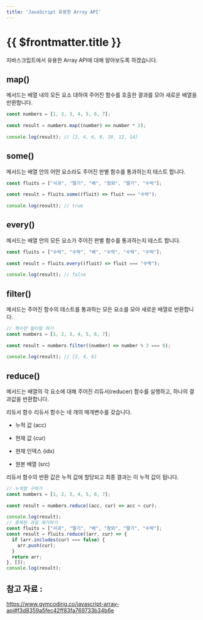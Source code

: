 ```yaml
---
title: 'JavaScript 유용한 Array API'
---
```


# {{ $frontmatter.title }}



자바스크립트에서 유용한 Array API에 대해 알아보도록 하겠습니다.
 
## map()

메서드는 배열 내의 모든 요소 대하여 주어진 함수를 호출한 결과를 모아 새로운 배열을 반환합니다.


```js
const numbers = [1, 2, 3, 4, 5, 6, 7];
 
const result = numbers.map((number) => number * 2);
 
console.log(result); // [2, 4, 6, 8, 10, 12, 14]
```


## some()

메서드는 배열 안의 어떤 요소라도 주어진 판별 함수를 통과하는지 테스트 합니다.

```js
const fluits = ["사과", "딸기", "배", "참외", "딸기", "수박"];
 
const result = fluits.some((fluit) => fluit === "수박");
 
console.log(result); // true
```


## every()

메서드는 배열 안의 모든 요소가 주어진 판별 함수를 통과하는지 테스트 합니다.

```js
const fluits = ["수박", "수박", "배", "수박", "수박", "수박"];
 
const result = fluits.every((fluit) => fluit === "수박");
 
console.log(result); // false
```


## filter()

메서드는 주어진 함수의 테스트를 통과하는 모든 요소를 모아 새로운 배열로 반환합니다.

```js
// 짝수만 필터링 하기
const numbers = [1, 2, 3, 4, 5, 6, 7];
 
const result = numbers.filter((number) => number % 2 === 0);
 
console.log(result); // [2, 4, 6]

```


## reduce()


메서드는 배열의 각 요소에 대해 주어진 리듀서(reducer) 함수를 실행하고, 하나의 결과값을 반환합니다.
 
리듀서 함수
리듀서 함수는 네 개의 매개변수를 갖습니다.

- 누적 값 (acc)

- 현재 값 (cur)

- 현재 인덱스 (idx)

- 원본 배열 (src)

리듀서 함수의 반환 값은 누적 값에 할당되고 최종 결과는 이 누적 값이 됩니다.

```js
// 누적합 구하기
const numbers = [1, 2, 3, 4, 5, 6, 7];
 
const result = numbers.reduce((acc, cur) => acc + cur);
 
console.log(result);
// 중복된 과일 제거하기
const fluits = ["사과", "딸기", "배", "참외", "딸기", "수박"];
const result = fluits.reduce((arr, cur) => {
  if (arr.includes(cur) === false) {
    arr.push(cur);
  }
  return arr;
}, []);
console.log(result);
```



## 참고 자료 :

https://www.gymcoding.co/javascript-array-api#f3d8359a5fec42ff83fa769733b34b6e




